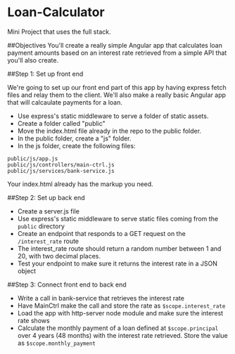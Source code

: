 Loan-Calculator
===============

Mini Project that uses the full stack. 

##Objectives
You'll create a really simple Angular app that calculates loan payment amounts based on an interest rate retrieved from a simple API that you'll also create.

##Step 1: Set up front end

We're going to set up our front end part of this app by having express fetch files and relay them to the client. We'll also make a really basic Angular app that will calcaulate payments for a loan.

* Use express's static middleware to serve a folder of static assets.
 * Create a folder called "public"
 * Move the index.html file already in the repo to the public folder.
 * In the public folder, create a "js" folder.
 * In the js folder, create the following files:
 
```
public/js/app.js
public/js/controllers/main-ctrl.js
public/js/services/bank-service.js
```

Your index.html already has the markup you need.

##Step 2: Set up back end

* Create a server.js file
* Use express's static middleware to serve static files coming from the `public` directory
* Create an endpoint that responds to a GET request on the `/interest_rate` route
* The interest_rate route should return a random number between 1 and 20, with two decimal places.
* Test your endpoint to make sure it returns the interest rate in a JSON object

##Step 3: Connect front end to back end

* Write a call in bank-service that retrieves the interest rate
* Have MainCtrl make the call and store the rate as `$scope.interest_rate`
* Load the app with http-server node module and make sure the interest rate shows
* Calculate the monthly payment of a loan defined at `$scope.principal` over 4 years (48 months) with the interest rate retrieved. Store the value as `$scope.monthly_payment`
